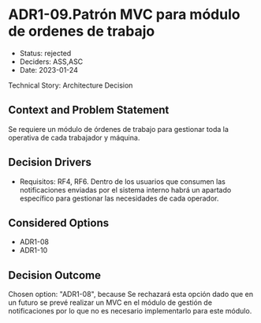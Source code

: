 # ADR1-09.Patrón MVC para módulo de ordenes de trabajo

* Status: rejected
* Deciders: ASS,ASC
* Date: 2023-01-24

Technical Story: Architecture Decision

## Context and Problem Statement

Se requiere un módulo de órdenes de trabajo para gestionar toda la operativa de cada trabajador y máquina.

## Decision Drivers

* Requisitos: RF4, RF6. Dentro de los usuarios que consumen las notificaciones enviadas por el sistema interno habrá un apartado específico para gestionar las necesidades de cada operador.

## Considered Options

* ADR1-08
* ADR1-10

## Decision Outcome

Chosen option: "ADR1-08", because Se rechazará esta opción dado que en un futuro se prevé realizar un MVC en el módulo de gestión de notificaciones por lo que no es necesario implementarlo para este módulo.
